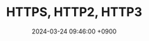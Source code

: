 ---
layout: post
title:  "HTTPS, HTTP2, HTTP3"
date:   2024-03-24 09:46:00 +0900
categories: 이론&nbsp;-&nbsp;웹
published: false
---